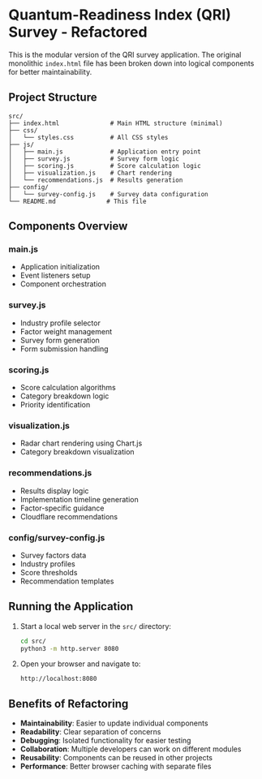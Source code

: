 # Quantum-Readiness Index (QRI) Survey - Refactored

This is the modular version of the QRI survey application. The original monolithic `index.html` file has been broken down into logical components for better maintainability.

## Project Structure

```
src/
├── index.html              # Main HTML structure (minimal)
├── css/
│   └── styles.css          # All CSS styles
├── js/
│   ├── main.js             # Application entry point
│   ├── survey.js           # Survey form logic
│   ├── scoring.js          # Score calculation logic
│   ├── visualization.js    # Chart rendering
│   └── recommendations.js  # Results generation
├── config/
│   └── survey-config.js    # Survey data configuration
└── README.md              # This file
```

## Components Overview

### main.js
- Application initialization
- Event listeners setup
- Component orchestration

### survey.js
- Industry profile selector
- Factor weight management
- Survey form generation
- Form submission handling

### scoring.js
- Score calculation algorithms
- Category breakdown logic
- Priority identification

### visualization.js
- Radar chart rendering using Chart.js
- Category breakdown visualization

### recommendations.js
- Results display logic
- Implementation timeline generation
- Factor-specific guidance
- Cloudflare recommendations

### config/survey-config.js
- Survey factors data
- Industry profiles
- Score thresholds
- Recommendation templates

## Running the Application

1. Start a local web server in the `src/` directory:
   ```bash
   cd src/
   python3 -m http.server 8080
   ```

2. Open your browser and navigate to:
   ```
   http://localhost:8080
   ```

## Benefits of Refactoring

- **Maintainability**: Easier to update individual components
- **Readability**: Clear separation of concerns
- **Debugging**: Isolated functionality for easier testing
- **Collaboration**: Multiple developers can work on different modules
- **Reusability**: Components can be reused in other projects
- **Performance**: Better browser caching with separate files